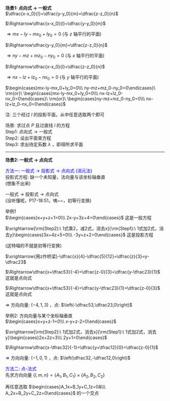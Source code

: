 **场景1: 点向式 $\to$ 一般式**  
$\dfrac{x-x_0}{l}=\dfrac{y-y_0}{m}=\dfrac{z-z_0}{n}$  
  
$\Rightarrow\dfrac{x-x_0}{l}=\dfrac{y-y_0}{m}$  
  
$\Rightarrow mx-ly-mx_0+ly_0=0$ (与 $z$ 轴平行的平面)  
  
$\Rightarrow\dfrac{y-y_0}{m}=\dfrac{z-z_0}{n}$  
  
$\Rightarrow ny-mz+mz_0-ny_0=0$ (与 $x$ 轴平行的平面)  
  
$\Rightarrow\dfrac{x-x_0}{l}=\dfrac{z-z_0}{n}$  
  
$\Rightarrow nx-lz+lz_0-nx_0=0$ (与 $y$ 轴平行的平面)  
  
$\begin{cases}mx-ly-mx_0+ly_0=0\\\ ny-mz+mz_0-ny_0=0\end{cases}\ \rm{or}\  
\begin{cases}mx-ly-mx_0+ly_0=0\\\ nx-lz+lz_0-nx_0=0\end{cases}\ \rm{or}\  
\begin{cases}ny-mz+mz_0-ny_0=0\\\ nx-lz+lz_0-nx_0=0\end{cases}$  
  
注: 三个经过 $l$ 的投影平面，从中任意选取两个即可  
  
场景: 求过点 $P$ 且过直线 $l$ 的方程  
Step1: 点向式 $\to$ 一般式  
Step2: 设出平面束方程  
Step3: 求出待定系数 $\lambda$ ，即得所求平面  
  
---  
  
**场景2: 一般式 $\to$ 点向式**  
  
<font color=blue>方法一: 一般式 $\to$ 投影式 $\to$ 点向式 (消元法)</font>  
投影式方程: 缺一个未知量，法向量与该坐标轴垂直  
(想象不出来)  
  
一般式 $\to$ 投影式 $\to$ 点向式  
(没听懂呢，P17-18:51，咦~~，初等行变换)  
  
举例1  
$\begin{cases}x+y+z+1=0\\\ 2x-y+3z+4=0\end{cases}$ 这是一般方程  
  
$\xrightarrow[\rm{Step2}:\ 1式乘2，减2式，消去x]{\rm{Step1}:\ 1式加2式，消去y}\begin{cases}3x+4z+5=0\\\ -3y+z+2=0\end{cases}$ 这是投影方程  
  
(这特喵的不就是初等行变换)  
  
$\xrightarrow{用z作桥梁}-\dfrac{x}{4}-\dfrac{5}{12}=\dfrac{z}{3}=y-\dfrac23$  
  
$\Rightarrow\dfrac{x+\tfrac53}{-4}=\dfrac{z-0}{3}=\dfrac{y-\tfrac23}{1}$ 这就是点向式  
  
$\Rightarrow\dfrac{x+\tfrac53}{-4}=\dfrac{y-\tfrac23}{1}=\dfrac{z-0}{3}$ 这就是点向式  
  
$\Rightarrow$ 方向向量: $(-4,1,3)$ ，点: $\left(-\dfrac53,\dfrac23,0\right)$  
  
举例2: 方向向量与某个坐标轴垂直  
$\begin{cases}x+y+z-1=0\\\ x-y+z-2=0\end{cases}$  
  
$\xrightarrow[\rm{Step2}:\ 1式加2式，消去x]{\rm{Step1}:\ 1式加2式，消去y}\begin{cases}2x+2z=3\\\ 2y+1=0\end{cases}$  
  
$\Rightarrow\dfrac{x-\tfrac32}{-1}=\dfrac{y+\tfrac12}{0}=\dfrac{z-0}{1}$  
  
$\Rightarrow$ 方向向量: $(-1,0,1)$ ，点: $\left(\dfrac32,-\dfrac12,0\right)$  
  
<font color=blue>方法二: 点-法式</font>  
先求方向向量 $\{l,m,n\}=\{A_1,B_1,C_1\}\times\{A_2,B_2,C_2\}$  
  
再任意选取 $\begin{cases}A_1x+B_1y+C_1z=0&\\\ A_2x+B_2y+C_2z=0\end{cases}$ 的一个交点  
